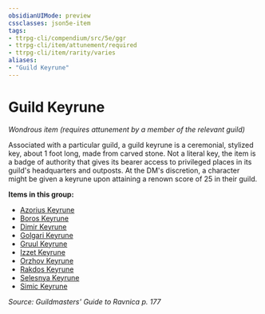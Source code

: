 ```yaml
---
obsidianUIMode: preview
cssclasses: json5e-item
tags:
- ttrpg-cli/compendium/src/5e/ggr
- ttrpg-cli/item/attunement/required
- ttrpg-cli/item/rarity/varies
aliases: 
- "Guild Keyrune"
---
```

# Guild Keyrune
*Wondrous item (requires attunement by a member of the relevant guild)*  


Associated with a particular guild, a guild keyrune is a ceremonial, stylized key, about 1 foot long, made from carved stone. Not a literal key, the item is a badge of authority that gives its bearer access to privileged places in its guild's headquarters and outposts. At the DM's discretion, a character might be given a keyrune upon attaining a renown score of 25 in their guild.

**Items in this group:**

- [Azorius Keyrune](azorius-keyrune-ggr.md)
- [Boros Keyrune](boros-keyrune-ggr.md)
- [Dimir Keyrune](dimir-keyrune-ggr.md)
- [Golgari Keyrune](golgari-keyrune-ggr.md)
- [Gruul Keyrune](gruul-keyrune-ggr.md)
- [Izzet Keyrune](izzet-keyrune-ggr.md)
- [Orzhov Keyrune](orzhov-keyrune-ggr.md)
- [Rakdos Keyrune](rakdos-keyrune-ggr.md)
- [Selesnya Keyrune](selesnya-keyrune-ggr.md)
- [Simic Keyrune](simic-keyrune-ggr.md)

*Source: Guildmasters' Guide to Ravnica p. 177*